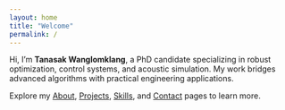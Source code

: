 ```yaml
---
layout: home
title: "Welcome"
permalink: /
---
```


Hi, I’m **Tanasak Wanglomklang**, a PhD candidate specializing in robust optimization, control systems, and acoustic simulation. My work bridges advanced algorithms with practical engineering applications.

Explore my [About](about.md), [Projects](projects.md), [Skills](skills.md), and [Contact](contact.md) pages to learn more.

